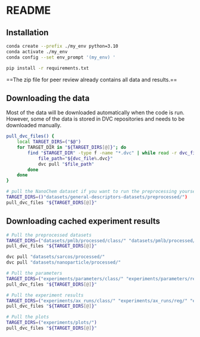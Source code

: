 # README

## Installation

```bash
conda create --prefix ./my_env python=3.10
conda activate ./my_env
conda config --set env_prompt '(my_env) '

pip install -r requirements.txt
```

==The zip file for peer review already contains all data and results.==

## Downloading the data

Most of the data will be downloaded automatically when the code is run.
However, some of the data is stored in DVC repositories and needs to be downloaded manually.

```bash
pull_dvc_files() {
    local TARGET_DIRS=("$@")
    for TARGET_DIR in "${TARGET_DIRS[@]}"; do
        find "$TARGET_DIR" -type f -name "*.dvc" | while read -r dvc_file; do
            file_path="${dvc_file%.dvc}"
            dvc pull "$file_path"
        done
    done
}

# pull the NanoChem dataset if you want to run the preprocessing yourself
TARGET_DIRS=()"datasets/general-descriptors-datasets/preprocessed/")
pull_dvc_files "${TARGET_DIRS[@]}"
```

## Downloading cached experiment results

```bash
# Pull the preprocessed datasets
TARGET_DIRS=("datasets/pmlb/processed/class/" "datasets/pmlb/processed/reg/")
pull_dvc_files "${TARGET_DIRS[@]}"

dvc pull "datasets/sarcos/processed/"
dvc pull "datasets/nanoparticle/processed/"

# Pull the parameters
TARGET_DIRS=("experiments/parameters/class/" "experiments/parameters/reg/")
pull_dvc_files "${TARGET_DIRS[@]}"

# Pull the experiment results
TARGET_DIRS=("experiments/ax_runs/class/" "experiments/ax_runs/reg/" "experiments/manual/nanoparticle/" "experiments/manual/sarcos/")
pull_dvc_files "${TARGET_DIRS[@]}"

# Pull the plots
TARGET_DIRS=("experiments/plots/")
pull_dvc_files "${TARGET_DIRS[@]}"
```
